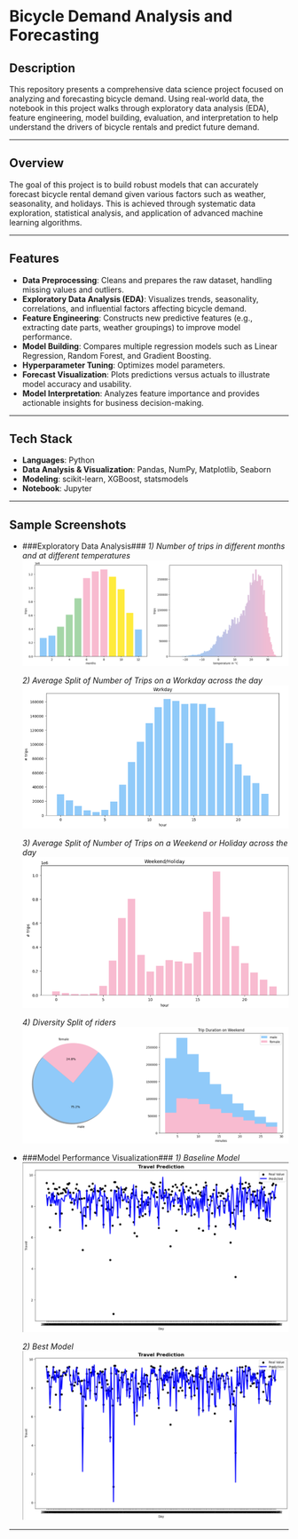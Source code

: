# Bicycle Demand Analysis and Forecasting

## Description

This repository presents a comprehensive data science project focused on analyzing and forecasting bicycle demand. Using real-world data, the notebook in this project walks through exploratory data analysis (EDA), feature engineering, model building, evaluation, and interpretation to help understand the drivers of bicycle rentals and predict future demand.

---

## Overview

The goal of this project is to build robust models that can accurately forecast bicycle rental demand given various factors such as weather, seasonality, and holidays. This is achieved through systematic data exploration, statistical analysis, and application of advanced machine learning algorithms.

---

## Features

- **Data Preprocessing**: Cleans and prepares the raw dataset, handling missing values and outliers.
- **Exploratory Data Analysis (EDA)**: Visualizes trends, seasonality, correlations, and influential factors affecting bicycle demand.
- **Feature Engineering**: Constructs new predictive features (e.g., extracting date parts, weather groupings) to improve model performance.
- **Model Building**: Compares multiple regression models such as Linear Regression, Random Forest, and Gradient Boosting.
- **Hyperparameter Tuning**: Optimizes model parameters.
- **Forecast Visualization**: Plots predictions versus actuals to illustrate model accuracy and usability.
- **Model Interpretation**: Analyzes feature importance and provides actionable insights for business decision-making.

---

## Tech Stack

- **Languages**: Python
- **Data Analysis & Visualization**: Pandas, NumPy, Matplotlib, Seaborn
- **Modeling**: scikit-learn, XGBoost, statsmodels
- **Notebook**: Jupyter

---

## Sample Screenshots

- ###Exploratory Data Analysis###
  *1) Number of trips in different months and at different temperatures*
  ![EDA Screenshot_1](screenshots/month_temp.png)

  *2) Average Split of Number of Trips on a Workday across the day*
  ![EDA Screenshot_2](screenshots/workday.png)

  *3) Average Split of Number of Trips on a Weekend or Holiday across the day*
  ![EDA Screenshot_3](screenshots/weekend_holiday.png)
     
  *4) Diversity Split of riders*
  ![EDA Screenshot_4](screenshots/diversity.png)

- ###Model Performance Visualization###
  *1) Baseline Model* 
  ![Model_1 Screenshot](screenshots/baseline.png)

  *2) Best Model* 
  ![Model_@ Screenshot](screenshots/best.png)

---
